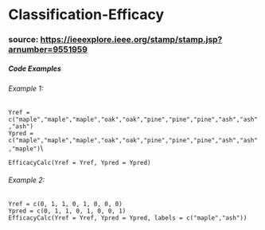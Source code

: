 # Classification-Efficacy
### source: https://ieeexplore.ieee.org/stamp/stamp.jsp?arnumber=9551959

##### Code Examples 

###### Example 1:
`Yref = c("maple","maple","maple","oak","oak","pine","pine","pine","ash","ash","ash")`\
`Ypred = c("maple","maple","maple","oak","oak","pine","pine","pine","ash","ash","maple")`\

`EfficacyCalc(Yref = Yref, Ypred = Ypred)`

######  Example 2: 
`Yref = c(0, 1, 1, 0, 1, 0, 0, 0)`\
`Ypred = c(0, 1, 1, 0, 1, 0, 0, 1)`\
`EfficacyCalc(Yref = Yref, Ypred = Ypred, labels = c("maple","ash"))`
